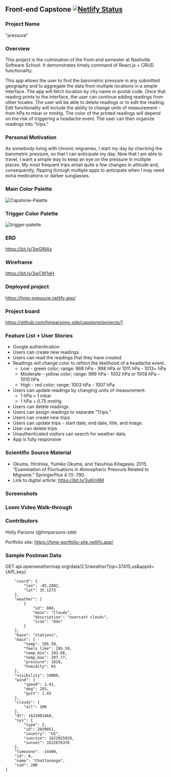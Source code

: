 ## Front-end Capstone [![Netlify Status](https://api.netlify.com/api/v1/badges/ce8df96d-e54b-49a6-bae4-1ba65f9950b0/deploy-status)](https://app.netlify.com/sites/hmp-pressure/deploys)
### Project Name
"pressure"
### Overview
This project is the culmination of the front-end semester at Nashville Software School. It demonstrates timely command of React.js + CRUD functionality.

This app allows the user to find the barometric pressure in any submitted geography and to aggregate the data from multiple locations in a simple interface. The app will fetch location by city name or postal code. Once that reading prints to the interface, the user can continue adding readings from other locales. The user will be able to delete readings or to edit the reading. Edit functionality will include the ability to change units of measurement - from hPa to mbar or mmHg. The color of the printed readings will depend on the risk of triggering a headache event. The user can then organize readings into “trips.”
### Personal Motivation
As somebody living with chronic migraines, I start my day by checking the barometric pressure, so that I can anticipate my day. Now that I am able to travel, I want a simple way to keep an eye on the pressure in multiple places. My most frequent trips entail quite a few changes in altitude and, consequently, flipping through multiple apps to anticipate when I may need extra medications or darker sunglasses.
### Main Color Palette
![Capstone-Palette](https://user-images.githubusercontent.com/67122062/120078229-08b8cc00-c074-11eb-8363-3cd62a620cac.png)
### Trigger Color Palette
![trigger-palette](https://user-images.githubusercontent.com/67122062/120373559-1d989800-c2de-11eb-9a04-78441b5e8551.png)
### ERD
https://bit.ly/3wGlNAz
### Wireframe
https://bit.ly/3wCW1gH
### Deployed project
https://hmp-pressure.netlify.app/
### Project board
https://github.com/hmparsons-sde/capstone/projects/1
### Feature List + User Stories
- Google authentication
- Users can create new readings.
- Users can read the readings that they have created.
- Readings will change color to reflect the likelihood of a headache event.
    - Low - green color; range: 968 hPa - 998 hPa or 1011 hPa - 1013+ hPa
    - Moderate - yellow color; range: 999 hPa - 1002 hPa or 1008 hPa - 1010 hPa
    - High - red color; range: 1003 hPa - 1007 hPa
- Users can update readings by changing units of measurement.
    - 1 hPa = 1 mbar
    - 1 hPa = 0.75 mmHg
- Users can delete readings.
- Users can assign readings to separate “Trips.”
- Users can create new trips.
- Users can update trips - start date, end date, title, and image.
- User can delete trips.
- Unauthenticated visitors can search for weather data.
- App is fully responsive
### Scientific Source Material
- Okuma, Hirohisa, Yumiko Okuma, and Yasuhisa Kitagawa. 2015. “Examination of Fluctuations in Atmospheric Pressure Related to Migraine.” SpringerPlus 4 (1): 790.
- Link to digital article: https://bit.ly/3uKIn9M
### Screenshots
### Loom Video Walk-through
### Contributors
Holly Parsons (@hmparsons-sde)

Portfolio site: https://hmp-portfolio-site.netlify.app/
### Sample Postman Data
GET api.openweathermap.org/data/2.5/weather?zip=37415,us&appid={API_key}
```{
    "coord": {
        "lon": -85.2802,
        "lat": 35.1273
    },
    "weather": [
        {
            "id": 804,
            "main": "Clouds",
            "description": "overcast clouds",
            "icon": "04n"
        }
    ],
    "base": "stations",
    "main": {
        "temp": 295.59,
        "feels_like": 295.59,
        "temp_min": 293.66,
        "temp_max": 297.77,
        "pressure": 1018,
        "humidity": 65
    },
    "visibility": 10000,
    "wind": {
        "speed": 1.41,
        "deg": 293,
        "gust": 1.43
    },
    "clouds": {
        "all": 100
    },
    "dt": 1622081668,
    "sys": {
        "type": 2,
        "id": 2039051,
        "country": "US",
        "sunrise": 1622025029,
        "sunset": 1622076376
    },
    "timezone": -14400,
    "id": 0,
    "name": "Chattanooga",
    "cod": 200
}
